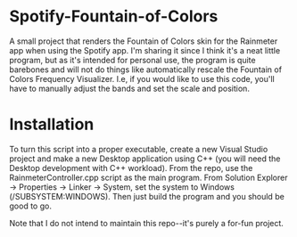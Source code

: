 # Spotify-Fountain-of-Colors

A small project that renders the Fountain of Colors skin for the Rainmeter app when using the Spotify app. I'm sharing it since I think it's a neat little program, but as it's intended for personal use, the program is quite barebones and will not do things like automatically rescale the Fountain of Colors Frequency Visualizer. I.e, if you would like to use this code, you'll have to manually adjust the bands and set the scale and position. 

# Installation
To turn this script into a proper executable, create a new Visual Studio project and make a new Desktop application using C++ (you will need the Desktop development with C++ workload). From the repo, use the RainmeterController.cpp script as the main program. From Solution Explorer -> Properties -> Linker -> System, set the system to Windows (/SUBSYSTEM:WINDOWS). Then just build the program and you should be good to go.

Note that I do not intend to maintain this repo--it's purely a for-fun project.
